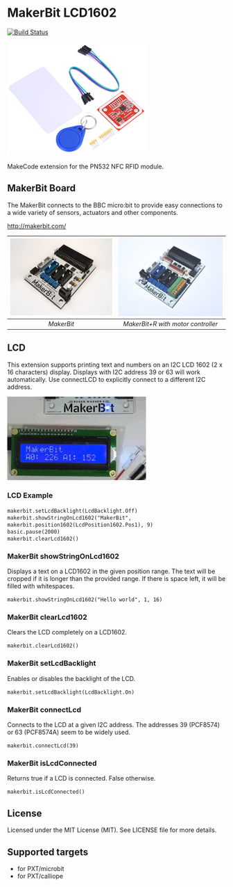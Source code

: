 # MakerBit LCD1602

[![Build Status](https://travis-ci.com/1010Technologies/pxt-makerbit-rfid.svg?branch=master)](https://travis-ci.com/1010Technologies/pxt-makerbit-rfid)

![MakerBit](icon.png "PN532 NFC")

MakeCode extension for the PN532 NFC RFID module.

## MakerBit Board

The MakerBit connects to the BBC micro:bit to provide easy connections to a wide variety of sensors, actuators and other components.

http://makerbit.com/

| ![MakerBit](MakerBit.png "MakerBit") | ![MakerBit+R](MakerBit+R.png "MakerBit+R") |
| :----------------------------------------------------------------------------------------------: | :----------------------------------------------------------------------------------------------------: |
|                                            _MakerBit_                                            |                                   _MakerBit+R with motor controller_                                   |

## LCD

This extension supports printing text and numbers on an I2C LCD 1602 (2 x 16 characters) display.
Displays with I2C address 39 or 63 will work automatically. Use connectLCD to explicitly connect to a different I2C address.

![LCD1602](https://github.com/1010Technologies/pxt-makerbit-lcd1602/raw/master/icon.png "LCD1602")

### LCD Example

```blocks
makerbit.setLcdBacklight(LcdBacklight.Off)
makerbit.showStringOnLcd1602("MakerBit", makerbit.position1602(LcdPosition1602.Pos1), 9)
basic.pause(2000)
makerbit.clearLcd1602()
```

### MakerBit showStringOnLcd1602

Displays a text on a LCD1602 in the given position range. The text will be cropped if it is longer than the provided range. If there is space left, it will be filled with whitespaces.

```sig
makerbit.showStringOnLcd1602("Hello world", 1, 16)
```

### MakerBit clearLcd1602

Clears the LCD completely on a LCD1602.

```sig
makerbit.clearLcd1602()
```

### MakerBit setLcdBacklight

Enables or disables the backlight of the LCD.

```sig
makerbit.setLcdBacklight(LcdBacklight.On)
```

### MakerBit connectLcd

Connects to the LCD at a given I2C address. The addresses 39 (PCF8574) or 63 (PCF8574A) seem to be widely used.

```sig
makerbit.connectLcd(39)
```

### MakerBit isLcdConnected

Returns true if a LCD is connected. False otherwise.

```sig
makerbit.isLcdConnected()
```

## License

Licensed under the MIT License (MIT). See LICENSE file for more details.

## Supported targets

- for PXT/microbit
- for PXT/calliope
